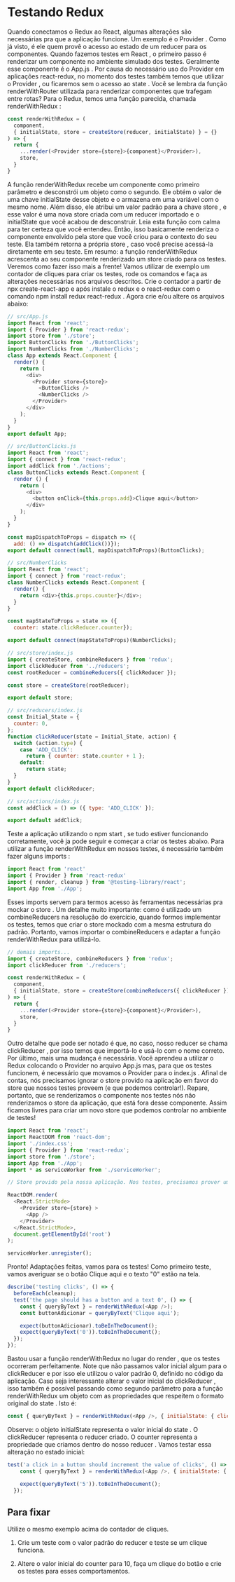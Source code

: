 # Testando Redux

Quando conectamos o Redux ao React, algumas alterações são necessárias pra que a aplicação funcione. Um exemplo é o Provider . Como já visto, é ele quem provê o acesso ao estado de um reducer para os componentes.
Quando fazemos testes em React , o primeiro passo é renderizar um componente no ambiente simulado dos testes. Geralmente esse componente é o App.js . Por causa do necessário uso do Provider em aplicações react-redux, no momento dos testes também temos que utilizar o Provider , ou ficaremos sem o acesso ao state .
Você se lembra da função renderWithRouter utilizada para renderizar componentes que trafegam entre rotas? Para o Redux, temos uma função parecida, chamada renderWithRedux :
```js
const renderWithRedux = (
  component,
  { initialState, store = createStore(reducer, initialState) } = {}
) => {
  return {
    ...render(<Provider store={store}>{component}</Provider>),
    store,
  }
}
```
A função renderWithRedux recebe um componente como primeiro parâmetro e desconstrói um objeto como o segundo. Ele obtém o valor de uma chave initialState desse objeto e o armazena em uma variável com o mesmo nome. Além disso, ele atribui um valor padrão para a chave store , e esse valor é uma nova store criada com um reducer importado e o initialState que você acabou de desconstruir. Leia esta função com calma para ter certeza que você entendeu.
Então, isso basicamente renderiza o componente envolvido pela store que você criou para o contexto do seu teste. Ela também retorna a própria store , caso você precise acessá-la diretamente em seu teste. Em resumo: a função renderWithRedux acrescenta ao seu componente renderizado um store criado para os testes. Veremos como fazer isso mais a frente!
Vamos utilizar de exemplo um contador de cliques para criar os testes, rode os comandos e faça as alterações necessárias nos arquivos descritos.
Crie o contador a partir de npx create-react-app e após instale o redux e o react-redux com o comando npm install redux react-redux . Agora crie e/ou altere os arquivos abaixo:

```js
// src/App.js
import React from 'react';
import { Provider } from 'react-redux';
import store from './store';
import ButtonClicks from './ButtonClicks';
import NumberClicks from './NumberClicks';
class App extends React.Component {
  render() {
    return (
      <div>
        <Provider store={store}>
          <ButtonClicks />
          <NumberClicks />
        </Provider>
      </div>
    );
  }
}
export default App;
```

```js
// src/ButtonClicks.js
import React from 'react';
import { connect } from 'react-redux';
import addClick from './actions';
class ButtonClicks extends React.Component {
  render () {
    return (
      <div>
        <button onClick={this.props.add}>Clique aqui</button>
      </div>
    );
  }
}

const mapDispatchToProps = dispatch => ({
  add: () => dispatch(addClick())});
export default connect(null, mapDispatchToProps)(ButtonClicks);
```

```js
// src/NumberClicks
import React from 'react';
import { connect } from 'react-redux';
class NumberClicks extends React.Component {
  render() {
    return <div>{this.props.counter}</div>;
  }
}

const mapStateToProps = state => ({
  counter: state.clickReducer.counter});

export default connect(mapStateToProps)(NumberClicks);
```

```js
// src/store/index.js
import { createStore, combineReducers } from 'redux';
import clickReducer from '../reducers';
const rootReducer = combineReducers({ clickReducer });

const store = createStore(rootReducer);

export default store;
```

```js
// src/reducers/index.js
const Initial_State = {
  counter: 0,
};
function clickReducer(state = Initial_State, action) {
  switch (action.type) {
    case 'ADD_CLICK':
      return { counter: state.counter + 1 };
    default:
      return state;
  }
}
export default clickReducer;
```

```js
// src/actions/index.js
const addClick = () => ({ type: 'ADD_CLICK' });

export default addClick;
```
Teste a aplicação utilizando o npm start , se tudo estiver funcionando corretamente, você ja pode seguir e começar a criar os testes abaixo.
Para utilizar a função renderWithRedux em nossos testes, é necessário também fazer alguns imports :

```js
import React from 'react'
import { Provider } from 'react-redux'
import { render, cleanup } from '@testing-library/react';
import App from './App';
```
Esses imports servem para termos acesso às ferramentas necessárias pra mockar o store .
Um detalhe muito importante: como é utilizado um combineReducers na resolução do exercício, quando formos implementar os testes, temos que criar o store mockado com a mesma estrutura do padrão. Portanto, vamos importar o combineReducers e adaptar a função renderWithRedux para utilizá-lo.

```js
// demais imports...
import { createStore, combineReducers } from 'redux';
import clickReducer from './reducers';

const renderWithRedux = (
  component,
  { initialState, store = createStore(combineReducers({ clickReducer }), initialState) } = {}
) => {
  return {
    ...render(<Provider store={store}>{component}</Provider>),
    store,
  }
}
```
Outro detalhe que pode ser notado é que, no caso, nosso reducer se chama clickReducer , por isso temos que importá-lo e usá-lo com o nome correto.
Por último, mais uma mudança é necessária. Você aprendeu a utilizar o Redux colocando o Provider no arquivo App.js mas, para que os testes funcionem, é necessário que movamos o Provider para o index.js . Afinal de contas, nós precisamos ignorar o store provido na aplicação em favor do store que nossos testes proveem (e que podemos controlar!). Repare, portanto, que se renderizamos o componente <App /> nos testes nós não renderizamos o store da aplicação, que está fora desse componente. Assim ficamos livres para criar um novo store que podemos controlar no ambiente de testes!

```js
import React from 'react';
import ReactDOM from 'react-dom';
import './index.css';
import { Provider } from 'react-redux';
import store from './store';
import App from './App';
import * as serviceWorker from './serviceWorker';

// Store provido pela nossa aplicação. Nos testes, precisamos prover um novo store para podermos controlá-lo

ReactDOM.render(
  <React.StrictMode>
    <Provider store={store} >
      <App />
    </Provider>
  </React.StrictMode>,
  document.getElementById('root')
);

serviceWorker.unregister();
```
Pronto! Adaptações feitas, vamos para os testes!
Como primeiro teste, vamos averiguar se o botão Clique aqui e o texto "0" estão na tela.

```js
describe('testing clicks', () => {
  beforeEach(cleanup);
  test('the page should has a button and a text 0', () => {
    const { queryByText } = renderWithRedux(<App />);
    const buttonAdicionar = queryByText('Clique aqui');

    expect(buttonAdicionar).toBeInTheDocument();
    expect(queryByText('0')).toBeInTheDocument();
  });
});
```
Bastou usar a função renderWithRedux no lugar do render , que os testes ocorreram perfeitamente. Note que não passamos valor inicial algum para o clickReducer e por isso ele utilizou o valor padrão 0, definido no código da aplicação.
Caso seja interessante alterar o valor inicial do clickReducer , isso também é possível passando como segundo parâmetro para a função renderWithRedux um objeto com as propriedades que respeitem o formato original do state . Isto é:

```js
const { queryByText } = renderWithRedux(<App />, { initialState: { clickReducer: { counter: 5 }}});
```
Observe: o objeto initialState representa o valor inicial do state . O clickReducer representa o reducer criado. O counter representa a propriedade que criamos dentro do nosso reducer . Vamos testar essa alteração no estado inicial:

```js
test('a click in a button should increment the value of clicks', () => {
    const { queryByText } = renderWithRedux(<App />, { initialState: { clickReducer: { counter: 5 }}});

    expect(queryByText('5')).toBeInTheDocument();
  });
```

## Para fixar

Utilize o mesmo exemplo acima do contador de cliques.

1. Crie um teste com o valor padrão do reducer e teste se um clique funciona.

2. Altere o valor inicial do counter para 10, faça um clique do botão e crie os testes para esses comportamentos.